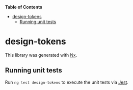 <!-- START doctoc generated TOC please keep comment here to allow auto update -->
<!-- DON'T EDIT THIS SECTION, INSTEAD RE-RUN doctoc TO UPDATE -->
**Table of Contents**

- [design-tokens](#design-tokens)
  - [Running unit tests](#running-unit-tests)

<!-- END doctoc generated TOC please keep comment here to allow auto update -->

# design-tokens

This library was generated with [Nx](https://nx.dev).


## Running unit tests

Run `ng test design-tokens` to execute the unit tests via [Jest](https://jestjs.io).


